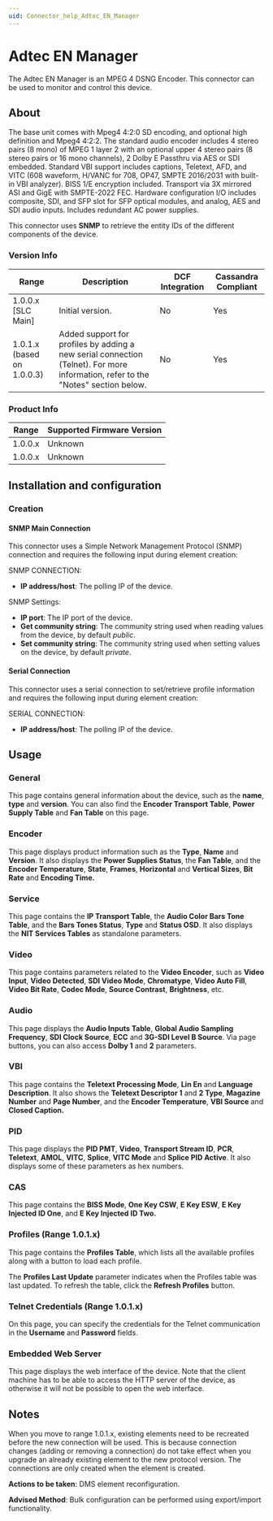 ```yaml
---
uid: Connector_help_Adtec_EN_Manager
---
```


# Adtec EN Manager

The Adtec EN Manager is an MPEG 4 DSNG Encoder. This connector can be used to monitor and control this device.

## About

The base unit comes with Mpeg4 4:2:0 SD encoding, and optional high definition and Mpeg4 4:2:2. The standard audio encoder includes 4 stereo pairs (8 mono) of MPEG 1 layer 2 with an optional upper 4 stereo pairs (8 stereo pairs or 16 mono channels), 2 Dolby E Passthru via AES or SDI embedded. Standard VBI support includes captions, Teletext, AFD, and VITC (608 waveform, H/VANC for 708, OP47, SMPTE 2016/2031 with built-in VBI analyzer). BISS 1/E encryption included. Transport via 3X mirrored ASI and GigE with SMPTE-2022 FEC. Hardware configuration I/O includes composite, SDI, and SFP slot for SFP optical modules, and analog, AES and SDI audio inputs. Includes redundant AC power supplies.

This connector uses **SNMP** to retrieve the entity IDs of the different components of the device.

### Version Info

| Range | Description | DCF Integration | Cassandra Compliant |
|--|--|--|--|
| 1.0.0.x [SLC Main] | Initial version. | No | Yes |
| 1.0.1.x (based on 1.0.0.3) | Added support for profiles by adding a new serial connection (Telnet). For more information, refer to the "Notes" section below. | No | Yes |

### Product Info

| Range | Supported Firmware Version |
|------------------|-----------------------------|
| 1.0.0.x          | Unknown                     |
| 1.0.0.x          | Unknown                     |

## Installation and configuration

### Creation

#### SNMP Main Connection

This connector uses a Simple Network Management Protocol (SNMP) connection and requires the following input during element creation:

SNMP CONNECTION:

- **IP address/host**: The polling IP of the device.

SNMP Settings:

- **IP port**: The IP port of the device.
- **Get community string**: The community string used when reading values from the device, by default *public*.
- **Set community string**: The community string used when setting values on the device, by default *private*.

#### Serial Connection

This connector uses a serial connection to set/retrieve profile information and requires the following input during element creation:

SERIAL CONNECTION:

- **IP address/host**: The polling IP of the device.

## Usage

### General

This page contains general information about the device, such as the **name**, **type** and **version**. You can also find the **Encoder Transport Table**, **Power Supply Table** and **Fan Table** on this page.

### Encoder

This page displays product information such as the **Type**, **Name** and **Version**. It also displays the **Power Supplies Status**, the **Fan Table**, and the **Encoder Temperature**, **State**, **Frames**, **Horizontal** and **Vertical Sizes**, **Bit Rate** and **Encoding Time.**

### Service

This page contains the **IP Transport Table**, the **Audio Color Bars Tone Table**, and the **Bars Tones Status**, **Type** and **Status OSD**. It also displays the **NIT Services Tables** as standalone parameters.

### Video

This page contains parameters related to the **Video Encoder**, such as **Video Input**, **Video Detected**, **SDI Video Mode**, **Chromatype**, **Video Auto Fill**, **Video Bit Rate**, **Codec Mode**, **Source Contrast**, **Brightness**, etc.

### Audio

This page displays the **Audio Inputs Table**, **Global Audio Sampling Frequency**, **SDI Clock Source**, **ECC** and **3G-SDI Level B Source**. Via page buttons, you can also access **Dolby 1** and **2** parameters.

### VBI

This page contains the **Teletext Processing Mode**, **Lin En** and **Language Description**. It also shows the **Teletext Descriptor 1** and **2 Type**, **Magazine Number** and **Page Number**, and the **Encoder Temperature**, **VBI Source** and **Closed Caption.**

### PID

This page displays the **PID PMT**, **Video**, **Transport Stream ID**, **PCR**, **Teletext**, **AMOL**, **VITC**, **Splice**, **VITC Mode** and **Splice PID Active**. It also displays some of these parameters as hex numbers.

### CAS

This page contains the **BISS Mode**, **One Key CSW**, **E Key ESW**, **E Key Injected ID One**, and **E Key Injected ID Two.**

### Profiles (Range 1.0.1.x)

This page contains the **Profiles Table**, which lists all the available profiles along with a button to load each profile.

The **Profiles Last Update** parameter indicates when the Profiles table was last updated. To refresh the table, click the **Refresh Profiles** button.

### Telnet Credentials (Range 1.0.1.x)

On this page, you can specify the credentials for the Telnet communication in the **Username** and **Password** fields.

### Embedded Web Server

This page displays the web interface of the device. Note that the client machine has to be able to access the HTTP server of the device, as otherwise it will not be possible to open the web interface.

## Notes

When you move to range 1.0.1.x, existing elements need to be recreated before the new connection will be used. This is because connection changes (adding or removing a connection) do not take effect when you upgrade an already existing element to the new protocol version. The connections are only created when the element is created.

**Actions to be taken**: DMS element reconfiguration.

**Advised Method**: Bulk configuration can be performed using export/import functionality.
